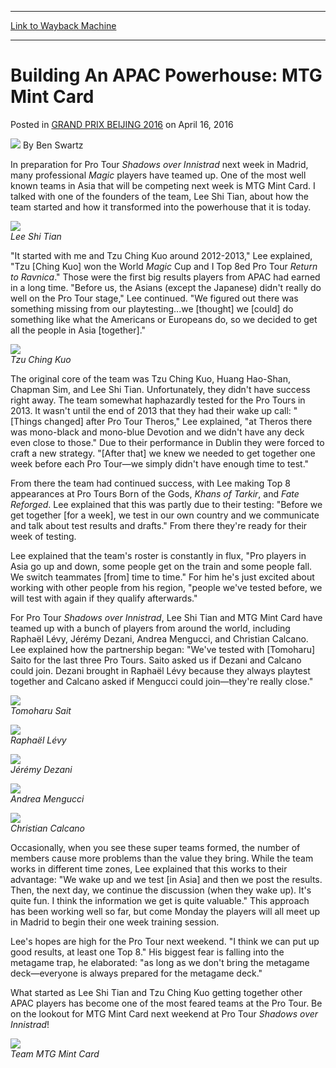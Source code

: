 
---
[Link to Wayback Machine](https://web.archive.org/web/20170415151618/http://magic.wizards.com/en/events/coverage/gpbei16/building-apac-powerhouse-mtg-mint-card-2016-04-16)

[_metadata_:author]:- "Ben Swartz"
[_metadata_:description]:- "In preparation for Pro Tour Shadows over Innistrad next week in Madrid, many professional Magic players have teamed up. One of the most well known teams in Asia that will be competing next week is MTG Mint Card. I talked with one of the founders of the team, Lee Shi Tian, about how the team started and how it transformed into the powerhouse that it is today.&#13; &#13; Lee Shi Tian"
[_metadata_:generator]:- "Drupal 7 (http://drupal.org)"
[_metadata_:node]:- "1017296"
[_metadata_:publish_date]:- "2016-04-16"
[_metadata_:source]:- "div-main-content"
[_metadata_:title]:- "Building An APAC Powerhouse: MTG Mint Card"
[_metadata_:wayback_capture_timestamp]:- "2017-04-15 15:16:18"
[_metadata_:wayback_raw_url]:- "https://web.archive.org/web/20170415151618id_/http://magic.wizards.com/en/events/coverage/gpbei16/building-apac-powerhouse-mtg-mint-card-2016-04-16"
[_metadata_:wayback_url]:- "http://magic.wizards.com/en/events/coverage/gpbei16/building-apac-powerhouse-mtg-mint-card-2016-04-16"
---


Building An APAC Powerhouse: MTG Mint Card
==========================================



 Posted in [GRAND PRIX BEIJING 2016](/en/events/coverage/gpbei16)
 on April 16, 2016 






![](https://media.magic.wizards.com/styles/auth_small/public/images/person/benswa-author.jpg)
By Ben Swartz











In preparation for Pro Tour *Shadows over Innistrad* next week in Madrid, many professional *Magic* players have teamed up. One of the most well known teams in Asia that will be competing next week is MTG Mint Card. I talked with one of the founders of the team, Lee Shi Tian, about how the team started and how it transformed into the powerhouse that it is today.


![](https://media.wizards.com/2016/events/gpbei16/gpBeijing16_LeeMintCard.jpg)  
*Lee Shi Tian*


"It started with me and Tzu Ching Kuo around 2012-2013," Lee explained, "Tzu [Ching Kuo] won the World *Magic* Cup and I Top 8ed Pro Tour *Return to Ravnica*." Those were the first big results players from APAC had earned in a long time. "Before us, the Asians (except the Japanese) didn't really do well on the Pro Tour stage," Lee continued. "We figured out there was something missing from our playtesting...we [thought] we [could] do something like what the Americans or Europeans do, so we decided to get all the people in Asia [together]."


![](https://media.wizards.com/2016/events/gpbei16/gpBeijing16_Kuo.jpg)  
*Tzu Ching Kuo*


The original core of the team was Tzu Ching Kuo, Huang Hao-Shan, Chapman Sim, and Lee Shi Tian. Unfortunately, they didn't have success right away. The team somewhat haphazardly tested for the Pro Tours in 2013. It wasn't until the end of 2013 that they had their wake up call: "[Things changed] after Pro Tour Theros," Lee explained, "at Theros there was mono-black and mono-blue Devotion and we didn't have any deck even close to those." Due to their performance in Dublin they were forced to craft a new strategy. "[After that] we knew we needed to get together one week before each Pro Tour—we simply didn't have enough time to test."


From there the team had continued success, with Lee making Top 8 appearances at Pro Tours Born of the Gods, *Khans of Tarkir*, and *Fate Reforged*. Lee explained that this was partly due to their testing: "Before we get together [for a week], we test in our own country and we communicate and talk about test results and drafts." From there they're ready for their week of testing.


Lee explained that the team's roster is constantly in flux, "Pro players in Asia go up and down, some people get on the train and some people fall. We switch teammates [from] time to time." For him he's just excited about working with other people from his region, "people we've tested before, we will test with again if they qualify afterwards."


For Pro Tour *Shadows over Innistrad*, Lee Shi Tian and MTG Mint Card have teamed up with a bunch of players from around the world, including Raphaël Lévy, Jérémy Dezani, Andrea Mengucci, and Christian Calcano. Lee explained how the partnership began: "We've tested with [Tomoharu] Saito for the last three Pro Tours. Saito asked us if Dezani and Calcano could join. Dezani brought in Raphaël Lévy because they always playtest together and Calcano asked if Mengucci could join—they're really close."


![](https://media.wizards.com/2016/events/gpbei16/gpBeijing16_saito.jpg)  
*Tomoharu Sait*


![](https://media.wizards.com/2016/events/gpbei16/gpBeijing16_levy.jpg)  
*Raphaël Lévy*


![](https://media.wizards.com/2016/events/gpbei16/gpBeijing16_dezani.jpg)  
*Jérémy Dezani*


![](https://media.wizards.com/2016/events/gpbei16/gpBeijing16_mengucci.jpg)  
*Andrea Mengucci*


![](https://media.wizards.com/2016/events/gpbei16/gpBeijing16_calcano.jpg)  
*Christian Calcano*


Occasionally, when you see these super teams formed, the number of members cause more problems than the value they bring. While the team works in different time zones, Lee explained that this works to their advantage: "We wake up and we test [in Asia] and then we post the results. Then, the next day, we continue the discussion (when they wake up). It's quite fun. I think the information we get is quite valuable." This approach has been working well so far, but come Monday the players will all meet up in Madrid to begin their one week training session.


Lee's hopes are high for the Pro Tour next weekend. "I think we can put up good results, at least one Top 8." His biggest fear is falling into the metagame trap, he elaborated: "as long as we don't bring the metagame deck—everyone is always prepared for the metagame deck."


What started as Lee Shi Tian and Tzu Ching Kuo getting together other APAC players has become one of the most feared teams at the Pro Tour. Be on the lookout for MTG Mint Card next weekend at Pro Tour *Shadows over Innistrad*!


![](https://media.wizards.com/2016/events/gpbei16/gpBeijing16_MTGMintCard.jpg)  
*Team MTG Mint Card*







